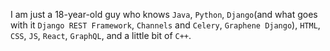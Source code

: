 I am just a 18-year-old guy who knows `Java`, `Python`, `Django`(and what goes with it `Django REST Framework`, `Channels` and `Celery`, `Graphene Django`), `HTML`, `CSS`, `JS`, `React`, `GraphQL`, and a little bit of `C++`.

<!---
ayushgupta0010/ayushgupta0010 is a ✨ special ✨ repository because its `README.md` (this file) appears on your GitHub profile.
You can click the Preview link to take a look at your changes.
--->
